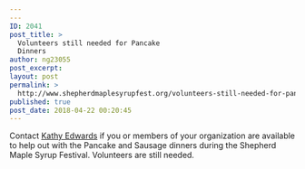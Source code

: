 ```yaml
---
---
ID: 2041
post_title: >
  Volunteers still needed for Pancake
  Dinners
author: ng23055
post_excerpt:
layout: post
permalink: >
  http://www.shepherdmaplesyrupfest.org/volunteers-still-needed-for-pancake-dinners/
published: true
post_date: 2018-04-22 00:20:45
---
```

Contact <a href="http://www.shepherdmaplesyrupfest.org/business/pancake-and-sausage-meals/">Kathy Edwards</a> if you or members of your organization are available to help out with the Pancake and Sausage dinners during the Shepherd Maple Syrup Festival. Volunteers are still needed.
